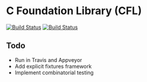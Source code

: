 # C Foundation Library (CFL)
[![Build Status](https://travis-ci.org/skhoroshavin/cfl.svg?branch=master)](https://travis-ci.org/skhoroshavin/cfl)
[![Build Status](https://ci.appveyor.com/api/projects/status/github/skhoroshavin/cfl?branch=master&svg=true)](https://ci.appveyor.com/project/skhoroshavin/cfl)

## Todo
- Run in Travis and Appveyor
- Add explicit fixtures framework
- Implement combinatorial testing

